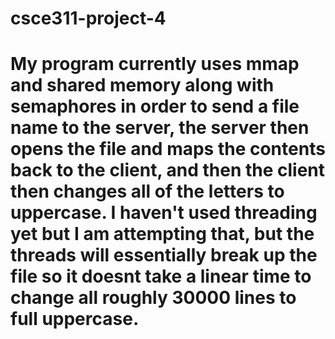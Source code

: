 # csce311-project-4

# My program currently uses mmap and shared memory along with semaphores in order to send a file name to the server, the server then opens the file and maps the contents back to the client, and then the client then changes all of the letters to uppercase. I haven't used threading yet but I am attempting that, but the threads will essentially break up the file so it doesnt take a linear time to change all roughly 30000 lines to full uppercase.
